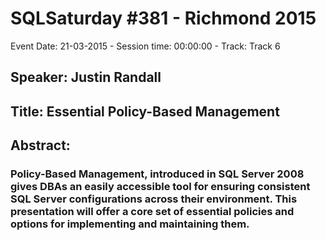 # SQLSaturday #381 - Richmond 2015
Event Date: 21-03-2015 - Session time: 00:00:00 - Track: Track 6
## Speaker: Justin Randall
## Title: Essential Policy-Based Management
## Abstract:
### Policy-Based Management, introduced in SQL Server 2008 gives DBAs an easily accessible tool for ensuring consistent SQL Server configurations across their environment. This presentation will offer a core set of essential policies and options for implementing and maintaining them.
